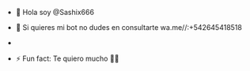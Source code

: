 - 👋 Hola soy @Sashix666
- 👀 Si quieres mi bot no dudes en consultarte wa.me//:+542645418518
  
  
  
- 
- ⚡ Fun fact: Te quiero mucho 🦇💞

<!---
Sashix666/Sashix666 is a ✨ special ✨ repository because its `README.md` (this file) appears on your GitHub profile.
You can click the Preview link to take a look at your changes.
--->
